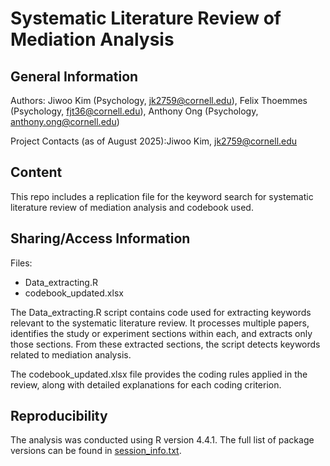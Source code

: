 # Systematic Literature Review of Mediation Analysis

## General Information
Authors: Jiwoo Kim (Psychology, jk2759@cornell.edu), Felix Thoemmes (Psychology, fjt36@cornell.edu), Anthony Ong (Psychology, anthony.ong@cornell.edu)

Project Contacts (as of August 2025):Jiwoo Kim, jk2759@cornell.edu

## Content
This repo includes a replication file for the keyword search for systematic literature review of mediation analysis and codebook used.


## Sharing/Access Information
Files: 
- Data_extracting.R
- codebook_updated.xlsx

The Data_extracting.R script contains code used for extracting keywords relevant to the systematic literature review. It processes multiple papers, identifies the study or experiment sections within each, and extracts only those sections. From these extracted sections, the script detects keywords related to mediation analysis.

The codebook_updated.xlsx file provides the coding rules applied in the review, along with detailed explanations for each coding criterion.

## Reproducibility
The analysis was conducted using R version 4.4.1. The full list of package versions can be found in [session_info.txt](session_info.txt).

